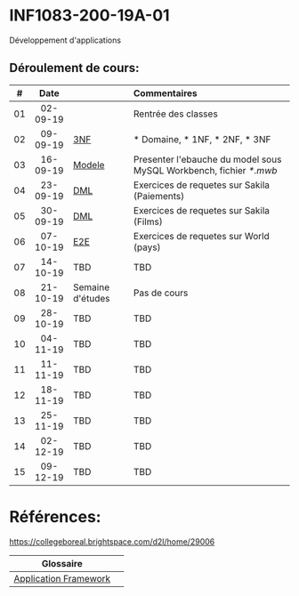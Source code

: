 # INF1083-200-19A-01
Développement d'applications


## Déroulement de cours:

|# | Date   |                                                     |     Commentaires                                                     |
|--|:------:|:----------------------------------------------------|:---------------------------------------------------------------------|
|01|02-09-19|                                                     | Rentrée des classes                                                  |
|02|09-09-19| [3NF](./0.3NF)                                      | * Domaine, * 1NF, * 2NF, * 3NF                                       |
|03|16-09-19| [Modele](./1.Modele)                                | Presenter l'ebauche du model sous MySQL Workbench, fichier _*.mwb_   |
|04|23-09-19| [DML](./2.DML/PRATIQUE.md#exercice)                 | Exercices de requetes sur Sakila (Paiements)                         |
|05|30-09-19| [DML](./2.DML/PRATIQUE.md#perfectionnement)         | Exercices de requetes sur Sakila (Films)                             |
|06|07-10-19| [E2E](./3.E2E)                                      | Exercices de requetes sur World (pays)                               |
|07|14-10-19| TBD                                                 | TBD                                                                  |
|08|21-10-19| Semaine d'études                                    | Pas de cours                                                         |
|09|28-10-19| TBD                                                 | TBD                                                                  |
|10|04-11-19| TBD                                                 | TBD                                                                  |
|11|11-11-19| TBD                                                 | TBD                                                                  |
|12|18-11-19| TBD                                                 | TBD                                                                  |
|13|25-11-19| TBD                                                 | TBD                                                                  |
|14|02-12-19| TBD                                                 | TBD                                                                  |
|15|09-12-19| TBD                                                 | TBD                                                                  |


# Références:

https://collegeboreal.brightspace.com/d2l/home/29006


|                              Glossaire                                                    |                                      |
|-------------------------------------------------------------------------------------------|--------------------------------------|
| [Application Framework](https://www.techopedia.com/definition/6005/application-framework) |                                      |


